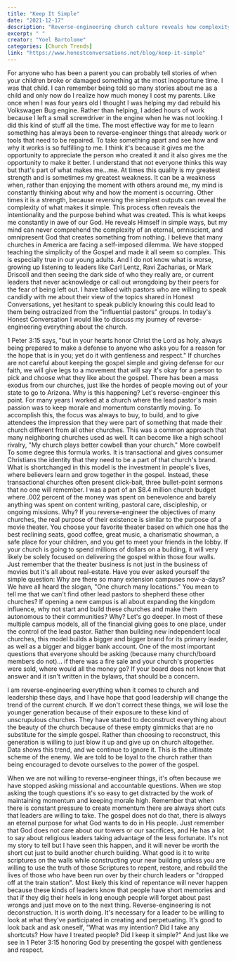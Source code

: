 ```yaml
---
title: "Keep It Simple"
date: "2021-12-17"
description: "Reverse-engineering church culture reveals how complexity and distraction have replaced the simple gospel. This article calls leaders to return to the basics, question their intentions, and keep faith authentic."
excerpt: " "
creator: "Yoel Bartolome"
categories: [Church Trends]
link: "https://www.honestconversations.net/blog/keep-it-simple"
---
```


For anyone who has been a parent you can probably tell stories of when your children broke or damaged something at the most inopportune time. I was that child. I can remember being told so many stories about me as a child and only now do I realize how much money I cost my parents. Like once when I was four years old I thought I was helping my dad rebuild his Volkswagen Bug engine. Rather than helping, I added hours of work because I left a small screwdriver in the engine when he was not looking. I did this kind of stuff all the time. The most effective way for me to learn something has always been to reverse-engineer things that already work or tools that need to be repaired. To take something apart and see how and why it works is so fulfilling to me. I think it's because it gives me the opportunity to appreciate the person who created it and it also gives me the opportunity to make it better. I understand that not everyone thinks this way but that's part of what makes me...me. At times this quality is my greatest strength and is sometimes my greatest weakness. It can be a weakness when, rather than enjoying the moment with others around me, my mind is constantly thinking about why and how the moment is occurring. Other times it is a strength, because reversing the simplest outputs can reveal the complexity of what makes it simple. This process often reveals the intentionality and the purpose behind what was created. This is what keeps me constantly in awe of our God. He reveals Himself in simple ways, but my mind can never comprehend the complexity of an eternal, omniscient, and omnipresent God that creates something from nothing. I believe that many churches in America are facing a self-imposed dilemma. We have stopped teaching the simplicity of the Gospel and made it all seem so complex. This is especially true in our young adults. And I do not know what is worse, growing up listening to leaders like Carl Lentz, Ravi Zacharias, or Mark Driscoll and then seeing the dark side of who they really are, or current leaders that never acknowledge or call out wrongdoing by their peers for the fear of being left out. I have talked with pastors who are willing to speak candidly with me about their view of the topics shared in Honest Conversations, yet hesitant to speak publicly knowing this could lead to them being ostracized from the "influential pastors" groups. In today's Honest Conversation I would like to discuss my journey of reverse-engineering everything about the church.

1 Peter 3:15 says, "but in your hearts honor Christ the Lord as holy, always being prepared to make a defense to anyone who asks you for a reason for the hope that is in you; yet do it with gentleness and respect." If churches are not careful about keeping the gospel simple and giving defense for our faith, we will give legs to a movement that will say it's okay for a person to pick and choose what they like about the gospel. There has been a mass exodus from our churches, just like the hordes of people moving out of your state to go to Arizona. Why is this happening? Let's reverse-engineer this point. For many years I worked at a church where the lead pastor's main passion was to keep morale and momentum constantly moving. To accomplish this, the focus was always to buy, to build, and to give attendees the impression that they were part of something that made their church different from all other churches. This was a common approach that many neighboring churches used as well. It can become like a high school rivalry, "My church plays better cowbell than your church." More cowbell! To some degree this formula works. It is transactional and gives consumer Christians the identity that they need to be a part of that church's brand. What is shortchanged in this model is the investment in people's lives, where believers learn and grow together in the gospel. Instead, these transactional churches often present click-bait, three bullet-point sermons that no one will remember. I was a part of an $8.4 million church budget where .002 percent of the money was spent on benevolence and barely anything was spent on content writing, pastoral care, discipleship, or ongoing missions. Why? If you reverse-engineer the objectives of many churches, the real purpose of their existence is similar to the purpose of a movie theater. You choose your favorite theater based on which one has the best reclining seats, good coffee, great music, a charismatic showman, a safe place for your children, and you get to meet your friends in the lobby. If your church is going to spend millions of dollars on a building, it will very likely be solely focused on delivering the gospel within those four walls. Just remember that the theater business is not just in the business of movies but it's all about real-estate. Have you ever asked yourself the simple question: Why are there so many extension campuses now-a-days? We have all heard the slogan, "One church many locations." You mean to tell me that we can't find other lead pastors to shepherd these other churches? If opening a new campus is all about expanding the kingdom influence, why not start and build these churches and make them autonomous to their communities? Why? Let's go deeper. In most of these multiple campus models, all of the financial giving goes to one place, under the control of the lead pastor. Rather than building new independent local churches, this model builds a bigger and bigger brand for its primary leader, as well as a bigger and bigger bank account. One of the most important questions that everyone should be asking (because many church/board members do not)... if there was a fire sale and your church's properties were sold, where would all the money go? If your board does not know that answer and it isn't written in the bylaws, that should be a concern.

I am reverse-engineering everything when it comes to church and leadership these days, and I have hope that good leadership will change the trend of the current church. If we don't correct these things, we will lose the younger generation because of their exposure to these kind of unscrupulous churches. They have started to deconstruct everything about the beauty of the church because of these empty gimmicks that are no substitute for the simple gospel. Rather than choosing to reconstruct, this generation is willing to just blow it up and give up on church altogether. Data shows this trend, and we continue to ignore it. This is the ultimate scheme of the enemy. We are told to be loyal to the church rather than being encouraged to devote ourselves to the power of the gospel.

When we are not willing to reverse-engineer things, it's often because we have stopped asking missional and accountable questions. When we stop asking the tough questions it's so easy to get distracted by the work of maintaining momentum and keeping morale high. Remember that when there is constant pressure to create momentum there are always short cuts that leaders are willing to take. The gospel does not do that, there is always an eternal purpose for what God wants to do in His people. Just remember that God does not care about our towers or our sacrifices, and He has a lot to say about religious leaders taking advantage of the less fortunate. It's not my story to tell but I have seen this happen, and it will never be worth the short cut just to build another church building. What good is it to write scriptures on the walls while constructing your new building unless you are willing to use the truth of those Scriptures to repent, restore, and rebuild the lives of those who have been run over by their church leaders or "dropped off at the train station". Most likely this kind of repentance will never happen because these kinds of leaders know that people have short memories and that if they dig their heels in long enough people will forget about past wrongs and just move on to the next thing. Reverse-engineering is not deconstruction. It is worth doing. It's necessary for a leader to be willing to look at what they've participated in creating and perpetuating. It's good to look back and ask oneself, "What was my intention? Did I take any shortcuts? How have I treated people? Did I keep it simple?" And just like we see in 1 Peter 3:15 honoring God by presenting the gospel with gentleness and respect.